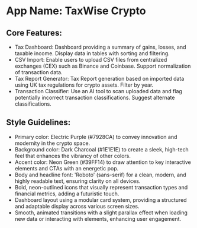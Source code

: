 # **App Name**: TaxWise Crypto

## Core Features:

- Tax Dashboard: Dashboard providing a summary of gains, losses, and taxable income. Display data in tables with sorting and filtering.
- CSV Import: Enable users to upload CSV files from centralized exchanges (CEX) such as Binance and Coinbase. Support normalization of transaction data.
- Tax Report Generator: Tax Report generation based on imported data using UK tax regulations for crypto assets. Filter by year.
- Transaction Classifier: Use an AI tool to scan uploaded data and flag potentially incorrect transaction classifications. Suggest alternate classifications.

## Style Guidelines:

- Primary color: Electric Purple (#7928CA) to convey innovation and modernity in the crypto space.
- Background color: Dark Charcoal (#1E1E1E) to create a sleek, high-tech feel that enhances the vibrancy of other colors.
- Accent color: Neon Green (#39FF14) to draw attention to key interactive elements and CTAs with an energetic pop.
- Body and headline font: 'Roboto' (sans-serif) for a clean, modern, and highly readable text, ensuring clarity on all devices.
- Bold, neon-outlined icons that visually represent transaction types and financial metrics, adding a futuristic touch.
- Dashboard layout using a modular card system, providing a structured and adaptable display across various screen sizes.
- Smooth, animated transitions with a slight parallax effect when loading new data or interacting with elements, enhancing user engagement.
